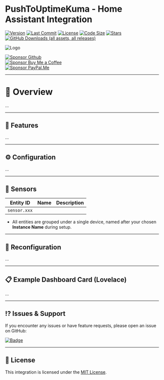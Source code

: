 # PushToUptimeKuma - Home Assistant Integration

[![Version](https://img.shields.io/github/v/release/UnoSite/PushToUptimeKuma?label=version&style=for-the-badge&labelColor=333333&color=cad401)](https://github.com/UnoSite/PushToUptimeKuma/releases/latest)
[![Last Commit](https://img.shields.io/github/last-commit/UnoSite/PushToUptimeKuma?style=for-the-badge&labelColor=333333&color=cad401)](https://github.com/UnoSite/PushToUptimeKuma/commits/main/)
[![License](https://img.shields.io/github/license/UnoSite/PushToUptimeKuma?style=for-the-badge&labelColor=333333&color=cad401)](https://github.com/UnoSite/PushToUptimeKuma/blob/main/LICENSE.md)
[![Code Size](https://img.shields.io/github/languages/code-size/UnoSite/PushToUptimeKuma?style=for-the-badge&labelColor=333333&color=cad401)](#)
[![Stars](https://img.shields.io/github/stars/UnoSite/PushToUptimeKuma?style=for-the-badge&labelColor=333333&color=cad401)](#)
[![GitHub Downloads (all assets, all releases)](https://img.shields.io/github/downloads/UnoSite/PushToUptimeKuma/total?style=for-the-badge&labelColor=333333&color=cad401)](#)

![Logo](https://github.com/UnoSite/PushToUptimeKuma/blob/main/logo.png)

[![Sponsor Github](https://img.shields.io/badge/Sponsor-Github-000?style=for-the-badge&logo=githubsponsors&labelColor=333333&color=cad401&logoColor=EA4AAA)](https://github.com/sponsors/UnoSite)\
[![Sponsor Buy Me a Coffee](https://img.shields.io/badge/Sponsor-Buy%20me%20a%20coffee-000?style=for-the-badge&logo=buymeacoffee&labelColor=333333&color=cad401&logoColor=FFDD00)](https://buymeacoffee.com/UnoSite)\
[![Sponsor PayPal.Me](https://img.shields.io/badge/Sponsor-paypal.me-000?style=for-the-badge&logo=paypal&labelColor=333333&color=cad401&logoColor=002991)](https://paypal.me/UnoSite)

---

# 📌 Overview

...

---

## 🚀 Features

...

---

## ⚙️ Configuration

...

---

## 📡 Sensors

| Entity ID                                    | Name                 | Description                                  |
|----------------------------------------------|----------------------|----------------------------------------------|
| `sensor.xxx`                                 |                      |                                              |

- All entities are grouped under a single device, named after your chosen **Instance Name** during setup.

---

## 🔧 Reconfiguration

...

---

## 📋 Example Dashboard Card (Lovelace)

...

---

## ⁉️ **Issues & Support**
If you encounter any issues or have feature requests, please open an issue on GitHub:

[![ Badge](https://img.shields.io/badge/Report-issues-E00000?style=for-the-badge)](https://github.com/UnoSite/PushToUptimeKuma/issues)

---

## 📜 **License**
This integration is licensed under the [MIT License](https://github.com/UnoSite/PushToUptimeKuma/blob/main/LICENSE.md).

